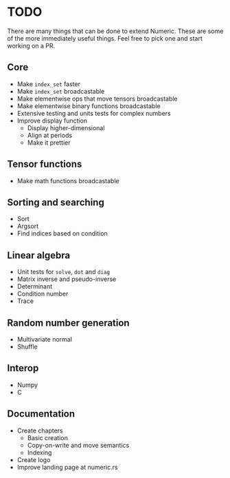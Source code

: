 # TODO

There are many things that can be done to extend Numeric. These are some of the
more immediately useful things. Feel free to pick one and start working on a PR.

## Core

* Make `index_set` faster
* Make `index_set` broadcastable
* Make elementwise ops that move tensors broadcastable
* Make elementwise binary functions broadcastable
* Extensive testing and units tests for complex numbers
* Improve display function
  * Display higher-dimensional
  * Align at periods
  * Make it prettier

## Tensor functions

* Make math functions broadcastable

## Sorting and searching

* Sort
* Argsort
* Find indices based on condition

## Linear algebra

* Unit tests for `solve`, `dot` and `diag`
* Matrix inverse and pseudo-inverse
* Determinant
* Condition number
* Trace

## Random number generation

* Multivariate normal
* Shuffle

## Interop

* Numpy
* C

## Documentation

* Create chapters
  * Basic creation
  * Copy-on-write and move semantics
  * Indexing
* Create logo
* Improve landing page at numeric.rs
